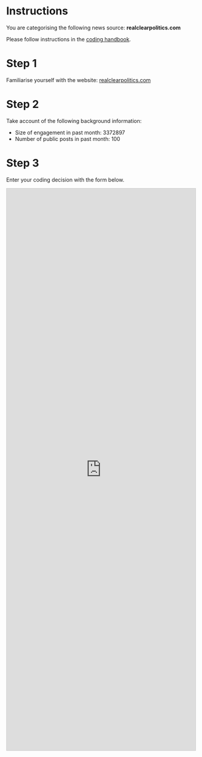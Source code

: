 # Instructions

You are categorising the following news source: **realclearpolitics.com**

Please follow instructions in the [coding handbook](http://comprop.oii.ox.ac.uk/).

# Step 1

Familiarise yourself with the website: [realclearpolitics.com](realclearpolitics.com)

# Step 2

Take account of the following background information:

* Size of engagement in past month: 3372897
* Number of public posts in past month: 100

# Step 3

Enter your coding decision with the form below.

<iframe class="airtable-embed"
    src="https://airtable.com/embed/shra38QF3aALor26z?backgroundColor=blue&prefill_Media%20source=realclearpolitics.com&prefill_Coder=Alice" frameborder="0"
    onmousewheel="" width="100%" height="1500" style="background: transparent; border: 1px solid #ccc;"></iframe>
